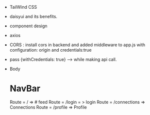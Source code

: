 

 - TailWind CSS
 - daisyui and its benefits.

 - component design
 - axios
 - CORS : install cors in backend and added middleware to app.js with configuration: origin and         credentials:true
 - pass {withCredentials: true} --> while making api call.

 - Body
   # NavBar
   Route = / => # feed
   Route = /login = > login
   Route = /connections => Connections
   Route = /profile => Profile